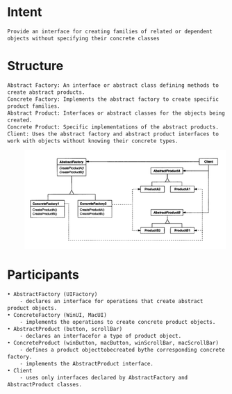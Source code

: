# Intent

    Provide an interface for creating families of related or dependent objects without specifying their concrete classes

# Structure 

    Abstract Factory: An interface or abstract class defining methods to create abstract products.
    Concrete Factory: Implements the abstract factory to create specific product families.
    Abstract Product: Interfaces or abstract classes for the objects being created.
    Concrete Product: Specific implementations of the abstract products.
    Client: Uses the abstract factory and abstract product interfaces to work with objects without knowing their concrete types.
 
<div style="padding-left: 40px;">
  <img src="image.png" alt="alt text" />
</div>

# Participants
    • AbstractFactory (UIFactory)
        - declares an interface for operations that create abstract product objects.
    • ConcreteFactory (WinUI, MacUI)
        - implements the operations to create concrete product objects.
    • AbstractProduct (button, scrollBar)
        - declares an interfacefor a type of product object.
    • ConcreteProduct (winButton, macButton, winScrollBar, macScrollBar)
        - defines a product objecttobecreated bythe corresponding concrete factory.
        - implements the AbstractProduct interface.
    • Client
        - uses only interfaces declared by AbstractFactory and AbstractProduct classes.
    
